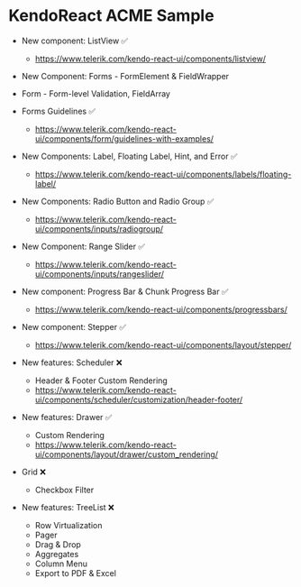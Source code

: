 # KendoReact ACME Sample

- New component: ListView ✅
  - https://www.telerik.com/kendo-react-ui/components/listview/

- New Component: Forms - FormElement & FieldWrapper
- Form - Form-level Validation, FieldArray
- Forms Guidelines ✅
  - https://www.telerik.com/kendo-react-ui/components/form/guidelines-with-examples/

- New Components: Label, Floating Label, Hint, and Error ✅
  - https://www.telerik.com/kendo-react-ui/components/labels/floating-label/

- New Components: Radio Button and Radio Group ✅
  - https://www.telerik.com/kendo-react-ui/components/inputs/radiogroup/

- New Component: Range Slider ✅
  - https://www.telerik.com/kendo-react-ui/components/inputs/rangeslider/

- New component: Progress Bar & Chunk Progress Bar ✅
  - https://www.telerik.com/kendo-react-ui/components/progressbars/

- New component: Stepper ✅
  - https://www.telerik.com/kendo-react-ui/components/layout/stepper/

- New features: Scheduler ❌
  - Header & Footer Custom Rendering
  - https://www.telerik.com/kendo-react-ui/components/scheduler/customization/header-footer/

- New features: Drawer ✅
  - Custom Rendering
  - https://www.telerik.com/kendo-react-ui/components/layout/drawer/custom_rendering/

- Grid ❌
  - Checkbox Filter

- New features: TreeList ❌
  - Row Virtualization
  - Pager
  - Drag & Drop
  - Aggregates
  - Column Menu
  - Export to PDF & Excel
